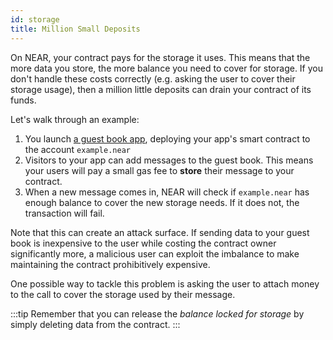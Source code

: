 ```yaml
---
id: storage
title: Million Small Deposits
---
```


On NEAR, your contract pays for the storage it uses. This means that the more data you store, the more balance you need to cover for storage. If you don't handle these costs correctly (e.g. asking the user to cover their storage usage), then a million little deposits can drain your contract of its funds.

Let's walk through an example:

1. You launch [a guest book app](https://examples.near.org/guest-book-js), deploying your app's smart contract to the account `example.near`
2. Visitors to your app can add messages to the guest book. This means your users will pay a small gas fee to **store** their message to your contract.
3. When a new message comes in, NEAR will check if `example.near` has enough balance to cover the new storage needs. If it does not, the transaction will fail.

Note that this can create an attack surface. If sending data to your guest book is inexpensive to the user while costing the contract owner significantly more, a malicious user can exploit the imbalance to make maintaining the contract prohibitively expensive.

One possible way to tackle this problem is asking the user to attach money to the call to cover the storage used by their message.

:::tip Remember that you can release the *balance locked for storage* by simply deleting data from the contract. :::

